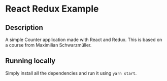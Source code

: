 # React Redux Example

## Description
A simple Counter application made with React and Redux. This is based on a course from Maximilian Schwarzmüller.

## Running locally
Simply install all the dependencies and run it using `yarn start`.